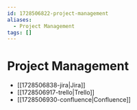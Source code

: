 ```yaml
---
id: 1728506822-project-management
aliases:
  - Project Management
tags: []
---
```


# Project Management
- [[1728506838-jira|Jira]]
- [[1728506917-trello|Trello]]
- [[1728506930-confluence|Confluence]]
